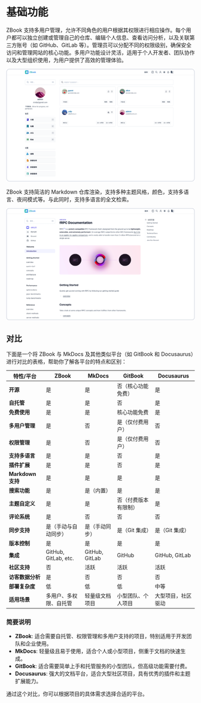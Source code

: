 # 基础功能

ZBook 支持多用户管理，允许不同角色的用户根据其权限进行相应操作。每个用户都可以独立创建或管理自己的仓库、编辑个人信息、查看访问分析，以及关联第三方账号（如 GitHub、GitLab 等）。管理员可以分配不同的权限级别，确保安全访问和管理网站的核心功能。多用户功能设计灵活，适用于个人开发者、团队协作以及大型组织使用，为用户提供了高效的管理体验。

![多用户](./assets/多用户.png)

ZBook 支持简洁的 Markdown 仓库渲染，支持多种主题风格，颜色，支持多语言、夜间模式等。与此同时，支持多语言的全文检索。

![doc](./assets/doc.png)

## 对比

下面是一个将 ZBook 与 MkDocs 及其他类似平台（如 GitBook 和 Docusaurus）进行对比的表格，帮助你了解各平台的特点和区别：

| 特性/平台         | ZBook                  | MkDocs         | GitBook              | Docusaurus         |
| ----------------- | ---------------------- | -------------- | -------------------- | ------------------ |
| **开源**          | 是                     | 是             | 否（核心功能免费）   | 是                 |
| **自托管**        | 是                     | 是             | 否                   | 是                 |
| **免费使用**      | 是                     | 是             | 核心功能免费         | 是                 |
| **多用户管理**    | 是                     | 否             | 是（仅付费用户）     | 否                 |
| **权限管理**      | 是                     | 否             | 是（仅付费用户）     | 否                 |
| **支持多语言**    | 是                     | 是             | 否                   | 是                 |
| **插件扩展**      | 是                     | 是             | 否                   | 是                 |
| **Markdown 支持** | 是                     | 是             | 是                   | 是                 |
| **搜索功能**      | 是                     | 是（内置）     | 是                   | 是                 |
| **主题自定义**    | 是                     | 是             | 否（付费版本有限制） | 是                 |
| **评论系统**      | 是                     | 否             | 否                   | 否                 |
| **同步支持**      | 是（手动与自动同步）   | 是（手动同步） | 是（Git 集成）       | 是（Git 集成）     |
| **版本控制**      | 是                     | 是             | 是                   | 是                 |
| **集成**          | GitHub, GitLab, etc.   | GitHub, GitLab | GitHub               | GitHub, GitLab     |
| **社区支持**      | 否                     | 活跃           | 活跃                 | 活跃               |
| **访客数据分析**  | 是                     | 否             | 否                   | 否                 |
| **部署复杂度**    | 低                     | 低             | 低                   | 中等               |
| **适用场景**      | 多用户、多权限、自托管 | 轻量级文档项目 | 小型团队、个人项目   | 大型项目，社区驱动 |

### **简要说明**

- **ZBook**: 适合需要自托管、权限管理和多用户支持的项目，特别适用于开发团队和企业使用。
- **MkDocs**: 轻量级且易于使用，适合个人或小型项目，侧重于文档的快速生成。
- **GitBook**: 适合需要简单上手和托管服务的小型团队，但高级功能需要付费。
- **Docusaurus**: 强大的文档平台，适合大型社区项目，具有优秀的插件和主题扩展能力。

通过这个对比，你可以根据项目的具体需求选择合适的平台。
